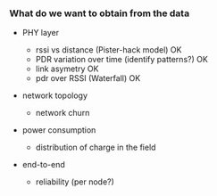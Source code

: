 ### What do we want to obtain from the data

* PHY layer
    * rssi vs distance (Pister-hack model)              OK
    * PDR variation over time (identify patterns?)      OK
    * link asymetry                                     OK
    * pdr over RSSI (Waterfall)                         OK

* network topology
    * network churn

* power consumption
    * distribution of charge in the field

* end-to-end
    * reliability (per node?)
